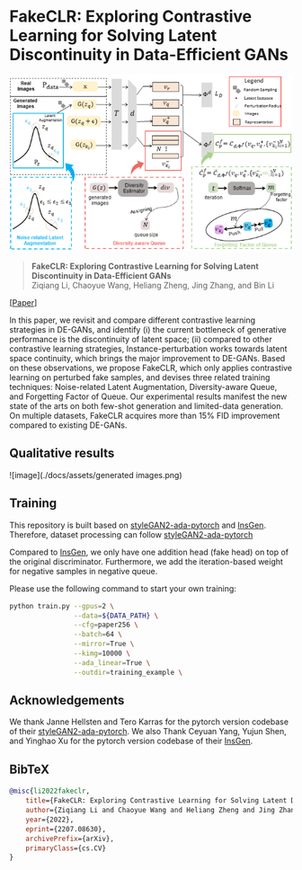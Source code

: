 # FakeCLR: Exploring Contrastive Learning for Solving Latent Discontinuity in Data-Efficient GANs

![image](./docs/assets/FakeCLR.png)

> **FakeCLR: Exploring Contrastive Learning for Solving Latent Discontinuity in Data-Efficient GANs** <br>
> Ziqiang Li, Chaoyue Wang, Heliang Zheng, Jing Zhang, and Bin Li <br>

[[Paper](https://arxiv.org/pdf/2207.08630.pdf)]

In this paper, we revisit and compare different contrastive learning strategies in DE-GANs, and identify (i) the current bottleneck of generative performance is the discontinuity of latent space; (ii) compared to other contrastive learning strategies, Instance-perturbation works towards latent space continuity, which brings the major improvement to DE-GANs. Based on these observations, we propose FakeCLR, which only applies contrastive learning on perturbed fake samples, and devises three related training techniques: Noise-related Latent Augmentation, Diversity-aware Queue, and Forgetting Factor of Queue. Our experimental results manifest the new state of the arts on both few-shot generation and limited-data generation. On multiple datasets, FakeCLR acquires more than 15% FID improvement compared to existing DE-GANs. 

## Qualitative results

![image](./docs/assets/generated images.png)

## Training

This repository is built based on [styleGAN2-ada-pytorch](https://github.com/NVlabs/stylegan2-ada-pytorch) and [InsGen](https://github.com/genforce/insgen). Therefore, dataset processing can follow [styleGAN2-ada-pytorch](https://github.com/NVlabs/stylegan2-ada-pytorch)

Compared to [InsGen](https://github.com/genforce/insgen), we only have one addition head (fake head) on top of the original discriminator. Furthermore, we add the iteration-based weight for negative samples in negative queue.


Please use the following command to start your own training:

```bash
python train.py --gpus=2 \
                --data=${DATA_PATH} \
                --cfg=paper256 \
                --batch=64 \
                --mirror=True \
                --kimg=10000 \
                --ada_linear=True \
                --outdir=training_example \
```

## Acknowledgements

We thank Janne Hellsten and Tero Karras for the pytorch version codebase of their [styleGAN2-ada-pytorch](https://github.com/NVlabs/stylegan2-ada-pytorch). We also Thank Ceyuan Yang, Yujun Shen, and Yinghao Xu for the pytorch version codebase of their [InsGen](https://github.com/genforce/insgen).

## BibTeX

```bibtex
@misc{li2022fakeclr,
    title={FakeCLR: Exploring Contrastive Learning for Solving Latent Discontinuity in Data-Efficient GANs},
    author={Ziqiang Li and Chaoyue Wang and Heliang Zheng and Jing Zhang and Bin Li},
    year={2022},
    eprint={2207.08630},
    archivePrefix={arXiv},
    primaryClass={cs.CV}
}
```
